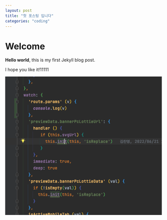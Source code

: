 ```yaml
---
layout: post
title: "첫 포스팅 입니다"
categories: "coding"
---
```


# Welcome

**Hello world**, this is my first Jekyll blog post.

I hope you like it!11111

![code](../images/2022-07-12-first/code.png)
